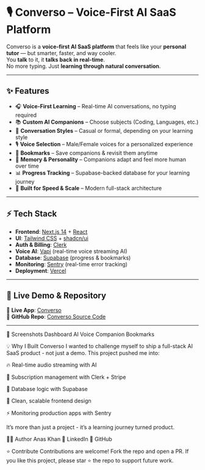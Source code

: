 # 🎙️ Converso – Voice-First AI SaaS Platform

Converso is a **voice-first AI SaaS platform** that feels like your **personal tutor** — but smarter, faster, and way cooler.  
You **talk** to it, it **talks back in real-time**.  
No more typing. Just **learning through natural conversation**.  

---

## ✨ Features

- 🎧 **Voice-First Learning** – Real-time AI conversations, no typing required  
- 📚 **Custom AI Companions** – Choose subjects (Coding, Languages, etc.)  
- 💬 **Conversation Styles** – Casual or formal, depending on your learning style  
- 🎙️ **Voice Selection** – Male/Female voices for a personalized experience  
- 🔖 **Bookmarks** – Save companions & revisit them anytime  
- 🧠 **Memory & Personality** – Companions adapt and feel more human over time  
- 📊 **Progress Tracking** – Supabase-backed database for your learning journey  
- 🚀 **Built for Speed & Scale** – Modern full-stack architecture  

---

## ⚡ Tech Stack

- **Frontend**: [Next.js 14](https://nextjs.org/) + [React](https://react.dev/)  
- **UI**: [Tailwind CSS](https://tailwindcss.com/) + [shadcn/ui](https://ui.shadcn.com/)  
- **Auth & Billing**: [Clerk](https://clerk.com/)  
- **Voice AI**: [Vapi](https://vapi.ai/) (real-time voice streaming AI)  
- **Database**: [Supabase](https://supabase.com/) (progress & bookmarks)  
- **Monitoring**: [Sentry](https://sentry.io/) (real-time error tracking)  
- **Deployment**: [Vercel](https://vercel.com/)  

---

## 🚀 Live Demo & Repository

🔗 **Live App**: [Converso](https://web-ai-three-smoky.vercel.app/)  
🔗 **GitHub Repo**: [Converso Source Code](https://github.com/Anas2604-web/Web_ai)  

---

📸 Screenshots
Dashboard	AI Voice Companion	Bookmarks

💡 Why I Built Converso
I wanted to challenge myself to ship a full-stack AI SaaS product - not just a demo.
This project pushed me into:

🔥 Real-time audio streaming with AI

🔐 Subscription management with Clerk + Stripe

🧠 Database logic with Supabase

🎨 Clean, scalable frontend design

⚡ Monitoring production apps with Sentry

It’s more than just a project - it’s a learning journey turned product.

👨‍💻 Author
Anas Khan
📌 LinkedIn
📌 GitHub

⭐ Contribute
Contributions are welcome! Fork the repo and open a PR.
If you like this project, please star ⭐ the repo to support future work.
